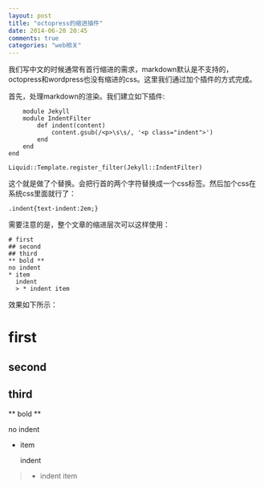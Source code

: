 ```yaml
---
layout: post
title: "octopress的缩进插件"
date: 2014-06-20 20:45
comments: true
categories: "web相关"
---
```




  我们写中文的时候通常有首行缩进的需求，markdown默认是不支持的，octopress和wordpress也没有缩进的css。这里我们通过加个插件的方式完成。

  首先，处理markdown的渲染。我们建立如下插件:

	  	module Jekyll
	    module IndentFilter
	        def indent(content)
	            content.gsub(/<p>\s\s/, '<p class="indent">')
	        end
	    end
	end

	Liquid::Template.register_filter(Jekyll::IndentFilter)
  
  这个就是做了个替换。会把行首的两个字符替换成一个css标签。然后加个css在系统css里面就行了：

	.indent{text-indent:2em;}
  
<!--more-->

  需要注意的是，整个文章的缩进层次可以这样使用：

	# first
	## second
	## third
	** bold **
	no indent
	* item
	  indent
	  > * indent item

  效果如下所示：

# first
## second
## third

** bold **

no indent

* item

  indent

> * indent item

